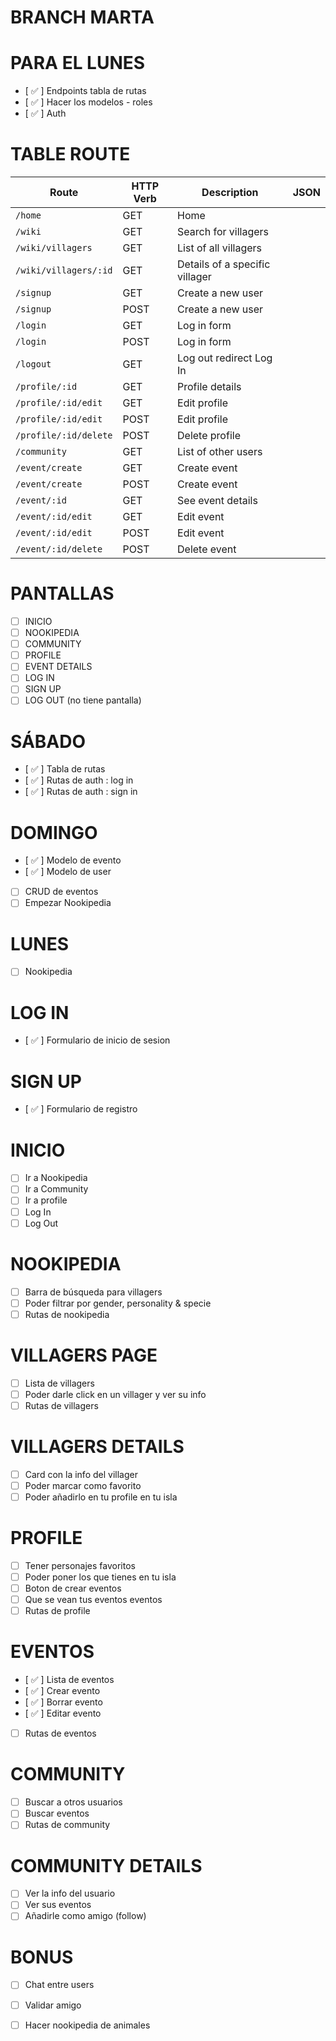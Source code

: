 # BRANCH MARTA
# PARA EL LUNES
- [ ✅ ] Endpoints tabla de rutas
- [ ✅ ] Hacer los modelos - roles
- [ ✅ ] Auth

# TABLE ROUTE 

| Route                      | HTTP Verb | Description                   | JSON      |
| -------------------------- | --------- | ------------------------------|-----------|
| `/home`                    | GET       | Home                          |           |
| `/wiki`                    | GET       | Search for villagers          |           |
| `/wiki/villagers`          | GET       | List of all villagers         |           |
| `/wiki/villagers/:id`      | GET       | Details of a specific villager |           |
| `/signup`                  | GET       | Create a new user             |           |
| `/signup`                  | POST      | Create a new user             |           |
| `/login`                   | GET       | Log in form                   |           |
| `/login`                   | POST      | Log in form                   |           |
| `/logout`                  | GET       | Log out redirect Log In       |           |
| `/profile/:id`              | GET       | Profile details                |           |
| `/profile/:id/edit`         | GET       | Edit profile                   |           |
| `/profile/:id/edit`         | POST      | Edit profile                   |           |
| `/profile/:id/delete`       | POST      | Delete profile                 |           |
| `/community`               | GET       | List of other users           |           |
| `/event/create`            | GET       | Create event                  |           |
| `/event/create`            | POST      | Create event                  |           |
| `/event/:id`               | GET       | See event details             |           |
| `/event/:id/edit`          | GET       | Edit event                    |           |
| `/event/:id/edit`          | POST      | Edit event                    |           |
| `/event/:id/delete`        | POST      | Delete event                  |           |


# PANTALLAS 
- [ ] INICIO
- [ ] NOOKIPEDIA
- [ ] COMMUNITY
- [ ] PROFILE
- [ ] EVENT DETAILS
- [ ] LOG IN
- [ ] SIGN UP
- [ ] LOG OUT (no tiene pantalla)

<!---------------------------->

# SÁBADO
- [ ✅ ] Tabla de rutas
- [ ✅ ] Rutas de auth : log in
- [ ✅ ] Rutas de auth : sign in

# DOMINGO
- [ ✅ ] Modelo de evento
- [ ✅ ] Modelo de user
- [ ] CRUD de eventos
- [ ] Empezar Nookipedia

# LUNES
- [ ] Nookipedia

<!---------------------------->

# LOG IN
- [ ✅ ] Formulario de inicio de sesion

# SIGN UP
- [ ✅ ] Formulario de registro

# INICIO
- [ ] Ir a Nookipedia
- [ ] Ir a Community
- [ ] Ir a profile
- [ ] Log In
- [ ] Log Out

# NOOKIPEDIA
- [ ] Barra de búsqueda para villagers
- [ ] Poder filtrar por gender, personality & specie
- [ ] Rutas de nookipedia

# VILLAGERS PAGE
- [ ] Lista de villagers
- [ ] Poder darle click en un villager y ver su info
- [ ] Rutas de villagers

# VILLAGERS DETAILS
- [ ] Card con la info del villager
- [ ] Poder marcar como favorito
- [ ] Poder añadirlo en tu profile en tu isla

# PROFILE
- [ ] Tener personajes favoritos
- [ ] Poder poner los que tienes en tu isla
- [ ] Boton de crear eventos 
- [ ] Que se vean tus eventos eventos 
- [ ] Rutas de profile

# EVENTOS
- [ ✅ ] Lista de eventos
- [ ✅ ] Crear evento
- [ ✅ ] Borrar evento
- [ ✅ ] Editar evento
- [ ] Rutas de eventos

# COMMUNITY
- [ ] Buscar a otros usuarios
- [ ] Buscar eventos
- [ ] Rutas de community

# COMMUNITY DETAILS
- [ ] Ver la info del usuario
- [ ] Ver sus eventos
- [ ] Añadirle como amigo (follow)

# BONUS
- [ ] Chat entre users
- [ ] Validar amigo
- [ ] Hacer nookipedia de animales





